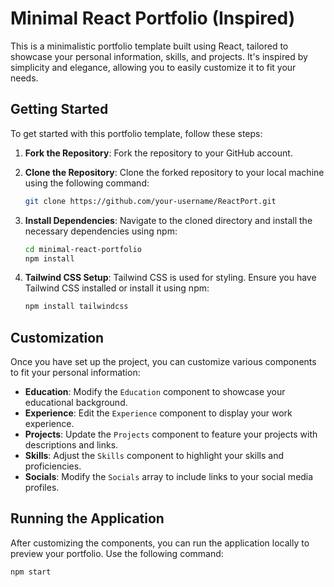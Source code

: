# Minimal React Portfolio (Inspired)

This is a minimalistic portfolio template built using React, tailored to showcase your personal information, skills, and projects. It's inspired by simplicity and elegance, allowing you to easily customize it to fit your needs.

## Getting Started

To get started with this portfolio template, follow these steps:

1. **Fork the Repository**: Fork the repository to your GitHub account.

2. **Clone the Repository**: Clone the forked repository to your local machine using the following command:

    ```bash
    git clone https://github.com/your-username/ReactPort.git
    ```

3. **Install Dependencies**: Navigate to the cloned directory and install the necessary dependencies using npm:

    ```bash
    cd minimal-react-portfolio
    npm install
    ```

4. **Tailwind CSS Setup**: Tailwind CSS is used for styling. Ensure you have Tailwind CSS installed or install it using npm:

    ```bash
    npm install tailwindcss
    ```

## Customization

Once you have set up the project, you can customize various components to fit your personal information:

- **Education**: Modify the `Education` component to showcase your educational background.
- **Experience**: Edit the `Experience` component to display your work experience.
- **Projects**: Update the `Projects` component to feature your projects with descriptions and links.
- **Skills**: Adjust the `Skills` component to highlight your skills and proficiencies.
- **Socials**: Modify the `Socials` array to include links to your social media profiles.

## Running the Application

After customizing the components, you can run the application locally to preview your portfolio. Use the following command:

```bash
npm start
